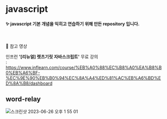 # javascript
#### ✨ javascript 기본 개념을 익히고 연습하기 위해 만든 repository 입니다.
<br />
<br />
📌 참고 영상
<p></p>

인프런 **'[리뉴얼] 렛츠기릿 자바스크립트'** 무료 강의<br />
: https://www.inflearn.com/course/%EB%A0%88%EC%B8%A0%EA%B8%B0%EB%A6%BF-%EC%9E%90%EB%B0%94%EC%8A%A4%ED%81%AC%EB%A6%BD%ED%8A%B8/dashboard

## word-relay
![스크린샷 2023-06-26 오후 1 55 01](https://github.com/bmr03016/javascript/assets/115970361/0a640b73-bbfc-4214-ad35-623ec2d24256)

